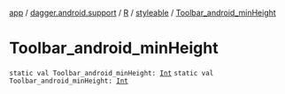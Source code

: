 [app](../../../index.md) / [dagger.android.support](../../index.md) / [R](../index.md) / [styleable](index.md) / [Toolbar_android_minHeight](./-toolbar_android_min-height.md)

# Toolbar_android_minHeight

`static val Toolbar_android_minHeight: `[`Int`](https://kotlinlang.org/api/latest/jvm/stdlib/kotlin/-int/index.html)
`static val Toolbar_android_minHeight: `[`Int`](https://kotlinlang.org/api/latest/jvm/stdlib/kotlin/-int/index.html)
